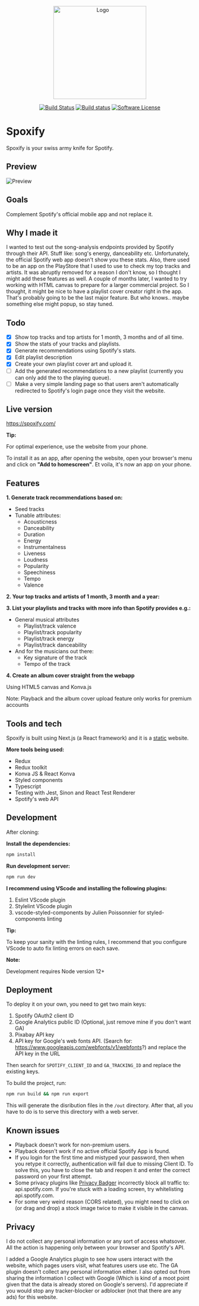 <p align="center">
  <img src="https://github.com/omarryhan/spoxify/raw/master/public/icons/logo/512w/logo3manifest-big.png" alt="Logo" title="Spoxify" height="250" width="250"/>
  <p align="center">
    <a href="https://github.com/omarryhan/spoxify/actions"><img alt="Build Status" src="https://action-badges.now.sh/omarryhan/spoxify"></a>
    <a href="https://app.netlify.com/sites/spoxify/deploys"><img alt="Build status" src="https://api.netlify.com/api/v1/badges/8c0737ed-4b8a-4bb2-b61c-524085f59961/deploy-status"></a>
    <a href="https://github.com/omarryhan/spoxify"><img alt="Software License" src="https://img.shields.io/badge/license-MIT-brightgreen.svg?style=flat-square"></a>
  </p>
</p>

# Spoxify

Spoxify is your swiss army knife for Spotify.

## Preview

![Preview](https://media.giphy.com/media/Pk9umkY5wUR4QRF3w0/giphy.gif)

## Goals

Complement Spotify's official mobile app and not replace it.

## Why I made it

I wanted to test out the song-analysis endpoints provided by Spotify through their API.
Stuff like: song's energy, danceability etc. Unfortunately, the official Spotify web app doesn't show you these stats.
Also, there used to be an app on the PlayStore that I used to use to check my top tracks and artists. It was abruptly removed for a reason I don't know, so I thought I might add these features as well.
A couple of months later, I wanted to try working with HTML canvas to prepare for a larger commercial project. So I thought, it might be nice to have a playlist cover creator right in the app. That's probably going to be the last major feature. But who knows.. maybe something else might popup, so stay tuned.

## Todo

- [x] Show top tracks and top artists for 1 month, 3 months and of all time.
- [x] Show the stats of your tracks and playlists.
- [x] Generate recommendations using Spotify's stats.
- [x] Edit playlist description
- [x] Create your own playlist cover art and upload it.
- [ ] Add the generated recommendations to a new playlist (currently you can only add the to the playing queue).
- [ ] Make a very simple landing page so that users aren't automatically redirected to Spotify's login page once they visit the website.

## Live version

https://spoxify.com/

**Tip:**

For optimal experience, use the website from your phone.

To install it as an app, after opening the website, open your browser's menu and click on **"Add to homescreen"**. Et voila, it's now an app on your phone.

## Features

**1. Generate track recommendations based on:**

- Seed tracks
- Tunable attributes:
  - Acousticness
  - Danceability
  - Duration
  - Energy
  - Instrumentalness
  - Liveness
  - Loudness
  - Popularity
  - Speechiness
  - Tempo
  - Valence
  
**2. Your top tracks and artists of 1 month, 3 month and a year:**

**3. List your playlists and tracks with more info than Spotify provides e.g.:**

- General musical attributes
  - Playlist/track valence
  - Playlist/track popularity
  - Playlist/track energy
  - Playlist/track danceability
- And for the musicians out there:
  - Key signature of the track
  - Tempo of the track

**4. Create an album cover straight from the webapp**

Using HTML5 canvas and Konva.js

Note: Playback and the album cover upload feature only works for premium accounts

## Tools and tech

Spoxify is built using Next.js (a React framework) and it is a [static](https://nextjs.org/docs/advanced-features/static-html-export) website.

**More tools being used:**

- Redux
- Redux toolkit
- Konva JS & React Konva
- Styled components
- Typescript
- Testing with Jest, Sinon and React Test Renderer
- Spotify's web API

## Development

After cloning:

**Install the dependencies:**

```sh
npm install
```

**Run development server:**

```sh
npm run dev
```

**I recommend using VScode and installing the following plugins:**

1. Eslint VScode plugin
2. Stylelint VScode plugin
3. vscode-styled-components by Julien Poissonnier for styled-components linting

**Tip:**

To keep your sanity with the linting rules, I recommend that you configure VScode to auto fix linting errors on each save.

**Note:**

Development requires Node version 12+

## Deployment

To deploy it on your own, you need to get two main keys:

1. Spotify OAuth2 client ID
2. Google Analytics public ID (Optional, just remove mine if you don't want GA)
3. Pixabay API key
4. API key for Google's web fonts API. (Search for: https://www.googleapis.com/webfonts/v1/webfonts?) and replace the API key in the URL

Then search for `SPOTIFY_CLIENT_ID` and `GA_TRACKING_ID` and replace the existing keys.

To build the project, run:

```sh
npm run build && npm run export
```

This will generate the disribution files in the `/out` directory. After that, all you have to do is to serve this directory with a web server.

## Known issues

- Playback doesn't work for non-premium users.
- Playback doesn't work if no active official Spotify App is found.
- If you login for the first time and mistyped your password, then when you retype it correctly, authentication will fail due to missing Client ID. To solve this, you have to close the tab and reopen it and enter the correct password on your first attempt.
- Some privacy plugins like [Privacy Badger](https://privacybadger.org/) incorrectly block all traffic to: api.spotify.com. If you're stuck with a loading screen, try whitelisting api.spotify.com.
- For some very weird reason (CORS related), you might need to click on (or drag and drop) a stock image twice to make it visible in the canvas.

## Privacy

I do not collect any personal information or any sort of access whatsover. All the action is happening only between your browser and Spotify's API.

I added a Google Analytics plugin to see how users interact with the website, which pages users visit, what features users use etc. The GA plugin doesn't collect any personal information either. I also opted out from sharing the information I collect with Google (Which is kind of a moot point given that the data is already stored on Google's servers). I'd appreciate if you would stop any tracker-blocker or adblocker (not that there are any ads) for this website.

